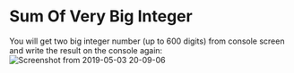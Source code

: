 # Sum Of Very Big Integer
You will get two big integer number (up to 600 digits) from console screen and write the result on the console again:
![Screenshot from 2019-05-03 20-09-06](https://user-images.githubusercontent.com/45045243/57153622-73d53d00-6ddf-11e9-931a-d00c8f0c0044.png)



